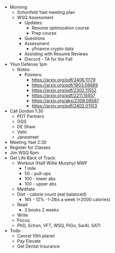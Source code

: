 - Morning:
    - Schonfeld Yael meeting plan
    - WSQ Assessment
        - Updates:
            - Resume optimization course
            - Prep course
        - Questions
        - Assessment
            - yfinance crypto data
        - Assisting with Resume Reviews
        - Discord - TA for the Fall
- Yilun Defense 1pm
    - Notes:
        - Pointers:
            - https://arxiv.org/pdf/2406.11179
            - https://arxiv.org/pdf/1903.08689
            - https://arxiv.org/pdf/2302.11552
            - https://arxiv.org/pdf/2211.15657
            - https://arxiv.org/abs/2309.08587
            - https://arxiv.org/pdf/2402.01103
- Call Gordon 1:30
    - PDT Partners
    - GQS
    - DE Shaw
    - Vatic
    - Janestreet
- Meeting Yael 2:30
- Register for Classes
- Jim WSQ 6pm
- Get Life Back of Track:
    - Workout (Half Willie Murphy) MWF
        - 1 mile
        - 50 - pull-ups 
        - 100 - lower abs
        - 100 - upper abs
    - Meditate
    - Diet - calorie count (eat balanced)
        - 165 - 12% -1-2lbs a week (<2000 calories)
    - Read
        - 2 books 2 weeks
    - Write
    - Focus: 
    - PhD, Schon, VFT, WSQ, PiGo, SarAI, SATI
- Todo:
    - Cancel 10th planet
    - Pay Elevate
    - Get Dental Insurance
